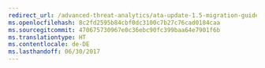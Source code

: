 ```yaml
---
redirect_url: /advanced-threat-analytics/ata-update-1.5-migration-guide
ms.openlocfilehash: 8c2fd2595b84cbf0dc3100c7b27c76cad0184caa
ms.sourcegitcommit: 470675730967e0c36ebc90fc399baa64e7901f6b
ms.translationtype: HT
ms.contentlocale: de-DE
ms.lasthandoff: 06/30/2017
---
```

